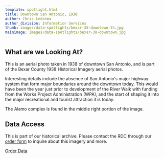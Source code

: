 ```yaml
---
template: spotlight.html
title: Downtown San Antonio, 1938
author: Chris Ledesma
author_division: Information Services
thumb: images/data-spotlights/bexar-38-downtown-th.jpg
mainimage: images/data-spotlights/bexar-38-downtown.jpg
---
```

## What are we Looking At?
This is an aerial photo taken in 1938 of downtown San Antonio, and is part of the Bexar County 1938 Historical Imagery aerial photos.

Interesting details include the absence of San Antonio's major highway system that form major boundaries around the downtown today. This would have been the year just prior to development of the River Walk with funding from the Works Project Administration (WPA), and the start of shaping it into the major recreational and tourist attraction it is today.

The Alamo complex is found in the middle right portion of the image.

## Data Access

This is part of our historical archive. Please contact the RDC through our [order form](order-data) to inquire about this imagery and more.

<a href="order-data" class="btn btn-lg btn-tnris">Order Data</a>
